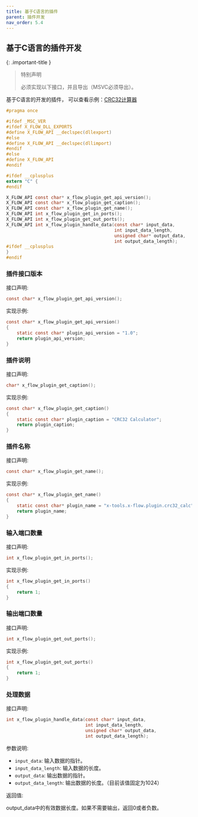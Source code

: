```yaml
---
title: 基于C语言的插件
parent: 插件开发
nav_order: 5.4
---
```


## 基于C语言的插件开发

{: .important-title }
> 特别声明
>
> 必须实现以下接口，并且导出（MSVC必须导出）。

基于C语言的开发的插件， 可以查看示例：[CRC32计算器](https://github.com/x-tools-author/x-flow/tree/master/c/crc32_calc)

```c
#pragma once

#ifdef _MSC_VER
#ifdef X_FLOW_DLL_EXPORTS
#define X_FLOW_API __declspec(dllexport)
#else
#define X_FLOW_API __declspec(dllimport)
#endif
#else
#define X_FLOW_API
#endif

#ifdef __cplusplus
extern "C" {
#endif

X_FLOW_API const char* x_flow_plugin_get_api_version();
X_FLOW_API const char* x_flow_plugin_get_caption();
X_FLOW_API const char* x_flow_plugin_get_name();
X_FLOW_API int x_flow_plugin_get_in_ports();
X_FLOW_API int x_flow_plugin_get_out_ports();
X_FLOW_API int x_flow_plugin_handle_data(const char* input_data,
                                         int input_data_length,
                                         unsigned char* output_data,
                                         int output_data_length);
#ifdef __cplusplus
}
#endif
```

### 插件接口版本

接口声明:

```c
const char* x_flow_plugin_get_api_version();
```

实现示例:

```c
const char* x_flow_plugin_get_api_version()
{
    static const char* plugin_api_version = "1.0";
    return plugin_api_version;
}
```

### 插件说明

接口声明:

```c
char* x_flow_plugin_get_caption();
```

实现示例:

```c
const char* x_flow_plugin_get_caption()
{
    static const char* plugin_caption = "CRC32 Calculator";
    return plugin_caption;
}
```

### 插件名称

接口声明:

```c
const char* x_flow_plugin_get_name();
```

实现示例:

```c
const char* x_flow_plugin_get_name()
{
    static const char* plugin_name = "x-tools.x-flow.plugin.crc32_calc";
    return plugin_name;
}
```

### 输入端口数量

接口声明:

```c
int x_flow_plugin_get_in_ports();
```

实现示例:

```c
int x_flow_plugin_get_in_ports()
{
    return 1;
}
```

### 输出端口数量

接口声明:

```c
int x_flow_plugin_get_out_ports();
```

实现示例:

```c
int x_flow_plugin_get_out_ports()
{
    return 1;
}
```

### 处理数据

接口声明:

```c
int x_flow_plugin_handle_data(const char* input_data,
                              int input_data_length,
                              unsigned char* output_data,
                              int output_data_length);
```

参数说明:

- `input_data`: 输入数据的指针。
- `input_data_length`: 输入数据的长度。
- `output_data`: 输出数据的指针。
- `output_data_length`: 输出数据的长度。（目前该值固定为1024）

返回值:

output_data中的有效数据长度。如果不需要输出，返回0或者负数。
